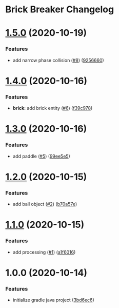 # Brick Breaker Changelog

# [1.5.0](https://github.com/justinhodev/brick-breaker/compare/v1.4.0...v1.5.0) (2020-10-19)


### Features

* add narrow phase collision ([#8](https://github.com/justinhodev/brick-breaker/issues/8)) ([9256660](https://github.com/justinhodev/brick-breaker/commit/9256660897977d6446b002f3a8e267f173807fe8))

# [1.4.0](https://github.com/justinhodev/brick-breaker/compare/v1.3.0...v1.4.0) (2020-10-16)


### Features

* **brick:** add brick entity ([#6](https://github.com/justinhodev/brick-breaker/issues/6)) ([f39c978](https://github.com/justinhodev/brick-breaker/commit/f39c978387c6360893f916e51287b7cc279814dc))

# [1.3.0](https://github.com/justinhodev/brick-breaker/compare/v1.2.0...v1.3.0) (2020-10-16)


### Features

* add paddle ([#5](https://github.com/justinhodev/brick-breaker/issues/5)) ([99ee5e5](https://github.com/justinhodev/brick-breaker/commit/99ee5e5826060e25e72a3b5682a220dd99346195))

# [1.2.0](https://github.com/justinhodev/brick-breaker/compare/v1.1.0...v1.2.0) (2020-10-15)


### Features

* add ball object ([#2](https://github.com/justinhodev/brick-breaker/issues/2)) ([b70a57e](https://github.com/justinhodev/brick-breaker/commit/b70a57ec787295fbad41eb6323e470c61608ce32))

# [1.1.0](https://github.com/justinhodev/brick-breaker/compare/v1.0.0...v1.1.0) (2020-10-15)


### Features

* add processing ([#1](https://github.com/justinhodev/brick-breaker/issues/1)) ([a1f6016](https://github.com/justinhodev/brick-breaker/commit/a1f601666cea108a737e12c76a4d47b4d0eefd11))

# 1.0.0 (2020-10-14)


### Features

* initialize gradle java project ([3bd6ec6](https://github.com/justinhodev/brick-breaker/commit/3bd6ec6be7d6c1793209a6be045b0bf1d0835bae))
